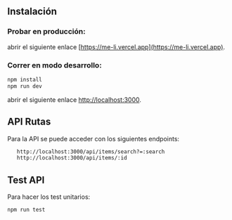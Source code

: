 ## Instalación

### Probar en producción:

abrir el siguiente enlace [https://me-li.vercel.app](https://me-li.vercel.app).

### Correr en modo desarrollo:

```bash
npm install
npm run dev
```

abrir el siguiente enlace [http://localhost:3000](http://localhost:3000).

## API Rutas

Para la API se puede acceder con los siguientes endpoints:

```bash
   http://localhost:3000/api/items/search?=:search
   http://localhost:3000/api/items/:id
```

## Test API

Para hacer los test unitarios:

```bash
npm run test
```

